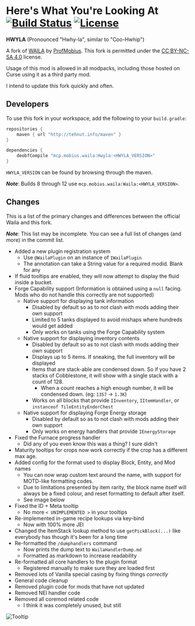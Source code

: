 # Here's What You're Looking At [![Build Status](http://tehnut.info/jenkins/buildStatus/icon?job=HWYLA/1.10)](http://tehnut.info/jenkins/job/HWYLA/job/1.10/) [![License](https://img.shields.io/badge/license-CC%20BY--NC--SA%204.0-blue.svg)](https://tldrlegal.com/license/creative-commons-attribution-noncommercial-sharealike-4.0-international-(cc-by-nc-sa-4.0))

**HWYLA** (Pronounced "Hwhy-la", similar to "Coo-Hwhip")

A fork of [WAILA](https://minecraft.curseforge.com/projects/waila) by [ProfMobius](https://minecraft.curseforge.com/members/ProfMobius).
This fork is permitted under the [CC BY-NC-SA 4.0](https://github.com/TehNut/HWYLA/blob/1.10/LICENSE.md) license.

Usage of this mod is allowed in all modpacks, including those hosted on Curse using it as a third party mod.

I intend to update this fork quickly and often.

## Developers

To use this fork in your workspace, add the following to your `build.gradle`:

```groovy
repositories {
    maven { url "http://tehnut.info/maven" }
}

dependencies {
    deobfCompile "mcp.mobius.waila:Hwyla:<HWYLA_VERSION>"
}
```

`HWYLA_VERSION` can be found by browsing through the maven.

***Note***: Builds 8 through 12 use `mcp.mobius.waila:Waila:<HWYLA_VERSION>`.

## Changes

This is a list of the primary changes and differences between the official Waila and this fork. 

***Note***: This list may be incomplete. You can see a full list of changes (and more) in the commit list.

* Added a new plugin registration system
    * Use `@WailaPlugin` on an instance of `IWailaPlugin`
    * The annotation can take a String value for a required modid. Blank for any
* If fluid tooltips are enabled, they will now attempt to display the fluid inside a bucket.
* Forge Capability support (Information is obtained using a `null` facing. Mods who do not handle this correctly are not supported)
    * Native support for displaying tank information
        * Disabled by default so as to not clash with mods adding their own support
        * Limited to 5 tanks displayed to avoid mishaps where hundreds would get added
        * Only works on tanks using the Forge Capability system
    * Native support for displaying inventory contents
        * Disabled by default so as to not clash with mods adding their own support
        * Displays up to 5 items. If sneaking, the full inventory will be displayed
        * Items that are stack-able are condensed down. So if you have 2 stacks of Cobblestone, it will show with a single stack with a count of 128.
            * When a count reaches a high enough number, it will be condensed down. (eg: `1357` -> `1.3K`)
        * Works on all blocks that provide `IInventory`, `IItemHandler`, or `instanceof TileEntityEnderChest`
    * Native support for displaying Forge Energy storage
        * Disabled by default so as to not clash with mods adding their own support
        * Only works on energy handlers that provide `IEnergyStorage`
* Fixed the Furnace progress handler
    * Did any of you even know this was a thing? I sure didn't
* Maturity tooltips for crops now work correctly if the crop has a different max age.
* Added config for the format used to display Block, Entity, and Mod names
    * You can now wrap custom text around the name, with support for MOTD-like formatting codes.
    * Due to limitations presented by item rarity, the block name itself will always be a fixed colour, and reset formatting to default after itself.
    * See image below
* Fixed the ID + Meta tooltip
    * No more `< UNIMPLEMENTED >` in your tooltips
* Re-implemented in-game recipe lookups via key-bind
    * Now with 100% more JEI
* Changed the ItemStack lookup method to use `getPickBlock(...)` like everybody has though it's been for a long time
* Re-formatted the `/dumphandlers` command
    * Now prints the dump text to `WailaHandlerDump.md`
    * Formatted as markdown to increase readability
* Re-formatted all core handlers to the plugin format
    * Registered manually to make sure they are loaded first
* Removed lots of Vanilla special casing by fixing things *correctly*
* General code cleanup
* Removed plugin code for mods that have not updated
* Removed NEI handler code
* Removed all coremod related code
    * I think it was completely unused, but still
    
![Tooltip](http://i.imgur.com/0HwUV5b.png)